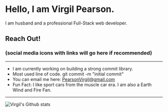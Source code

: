 # Hello, I am Virgil Pearson.

I am husband and a professional Full-Stack web developer.

## Reach Out!

### (social media icons with links will go here if recommended)
---
* I am currently working on building a strong commit library.
* Most used line of code. git commit -m "initial commit" 
* You can email me here: PearsonVirgil@gmail.com
* Fun Fact: I like sport cars from the muscle car era. I am also a Earth Wind and Fire Fan.

---
![Virgil's Github stats](https://github-readme-stats.vercel.app/api?username=GitVirgil)
